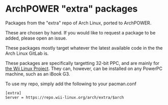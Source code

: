 # ArchPOWER "extra" packages

Packages from the "extra" repo of Arch Linux, ported to ArchPOWER.  

These are chosen by hand.  If you would like to request a package to be added, please open an issue.  

These packages mostly target whatever the latest available code in the the Arch Linux GitLab is.  

These packages are specifically targetting 32-bit PPC, and are mainly for [the Wii Linux Project](https://github.com/Wii-Linux).
They can, however, can be installed on any PowerPC machine, such as an iBook G3.  

To use my repo, simply add the following to your pacman.conf

```
[extra]
Server = https://repo.wii-linux.org/arch/extra/$arch
```
